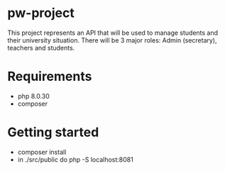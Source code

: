 # pw-project
This project represents an API that will be used to manage students and their university situation. 
There will be 3 major roles: Admin (secretary), teachers and students.

# Requirements 
- php 8.0.30
- composer
# Getting started
- composer install
- in ./src/public do php -S localhost:8081 